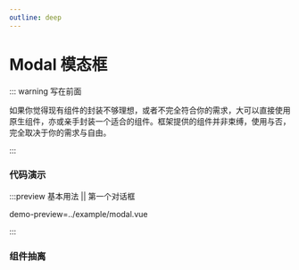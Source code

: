 ```yaml
---
outline: deep
---
```


# Modal 模态框

::: warning 写在前面

如果你觉得现有组件的封装不够理想，或者不完全符合你的需求，大可以直接使用原生组件，亦或亲手封装一个适合的组件。框架提供的组件并非束缚，使用与否，完全取决于你的需求与自由。

:::

### 代码演示
:::preview 基本用法 || 第一个对话框

demo-preview=../example/modal.vue

:::

### 组件抽离
<DemoPreviewGroup dir="../example-group/modal"/>
